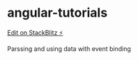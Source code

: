 # angular-tutorials

[Edit on StackBlitz ⚡️](https://stackblitz.com/edit/angular-ivy-zryahr)

Parssing and using data with event binding